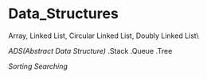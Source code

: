 # Data_Structures
Array, Linked List, Circular Linked List, Doubly Linked List\

_ADS(Abstract Data Structure)_
.Stack
.Queue
.Tree

_Sorting_
_Searching_
